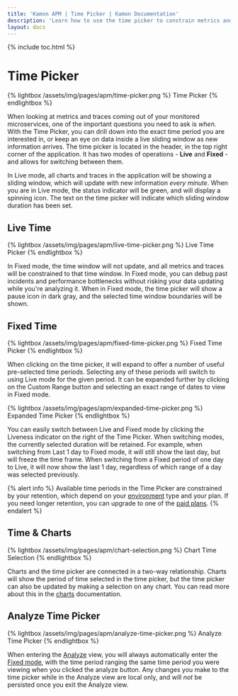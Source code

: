 ```yaml
---
title: 'Kamon APM | Time Picker | Kamon Documentation'
description: 'Learn how to use the time picker to constrain metrics and traces. Examine your services in real time, or drill down into incident periods'
layout: docs
---
```


{% include toc.html %}

Time Picker
============

{% lightbox /assets/img/pages/apm/time-picker.png %}
Time Picker
{% endlightbox %}

When looking at metrics and traces coming out of your monitored microservices, one of the important questions you need to ask is _when_. With the Time Picker, you can drill down into the exact time period you are interested in, or keep an eye on data inside a live sliding window as new information arrives. The time picker is located in the header, in the top right corner of the application. It has two modes of operations - **Live** and **Fixed** - and allows for switching between them.

In Live mode, all charts and traces in the application will be showing a sliding window, which will update with new information _every minute_. When you are in Live mode, the status indicator will be green, and will display a spinning icon. The text on the time picker will indicate which sliding window duration has been set.

Live Time
----------

{% lightbox /assets/img/pages/apm/live-time-picker.png %}
Live Time Picker
{% endlightbox %}

<a id="fixed-time-mode" /> In Fixed mode, the time window will not update, and all metrics and traces will be constrained to that time window. In Fixed mode, you can debug past incidents and performance bottlenecks without risking your data updating while you're analyzing it. When in Fixed mode, the time picker will show a pause icon in dark gray, and the selected time window boundaries will be shown.

Fixed Time
-----------

{% lightbox /assets/img/pages/apm/fixed-time-picker.png %}
Fixed Time Picker
{% endlightbox %}

When clicking on the time picker, it will expand to offer a number of useful pre-selected time periods. Selecting any of these periods will switch to using Live mode for the given period. It can be expanded further by clicking on the Custom Range button and selecting an exact range of dates to view in Fixed mode.

{% lightbox /assets/img/pages/apm/expanded-time-picker.png %}
Expanded Time Picker
{% endlightbox %}

You can easily switch between Live and Fixed mode by clicking the Liveness indicator on the right of the Time Picker. When switching modes, the currently selected duration will be retained. For example, when switching from Last 1 day to Fixed mode, it will still show the last day, but will freeze the time frame. When switching from a Fixed period of one day to Live, it will now show the last 1 day, regardless of which range of a day was selected previously.

{% alert info %}
Available time periods in the Time Picker are constrained by your retention, which depend on your [environment] type and your plan. If you need longer retention,
you can upgrade to one of the [paid plans].
{% endalert %}

Time &amp; Charts
-----------------

{% lightbox /assets/img/pages/apm/chart-selection.png %}
Chart Time Selection
{% endlightbox %}

Charts and the time picker are connected in a two-way relationship. Charts will show the period of time selected in the time picker, but the time picker can also be updated by making
a selection on any chart. You can read more about this in the [charts] documentation.


Analyze Time Picker
-------------------

{% lightbox /assets/img/pages/apm/analyze-time-picker.png %}
Analyze Time Picker
{% endlightbox %}

When entering the [Analyze][analyze] view, you will always automatically enter the [Fixed mode](#fixed-time), with the time period ranging the same time period you were viewing when you clicked the analyze button. Any changes you make to the time picker while in the Analyze view are local only, and will _not_ be persisted once you exit the Analyze view.

[charts]: ../charts/
[analyze]: ../../deep-dive/analyze.md
[paid plans]: /apm/pricing/
[environment]: ../environments/
